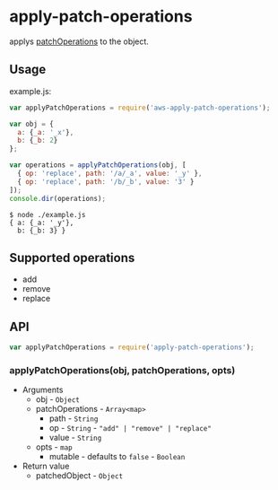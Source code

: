 # apply-patch-operations

applys [patchOperations](http://docs.aws.amazon.com/sdkforruby/api/Aws/APIGateway/Types/PatchOperation.html) to the object.

## Usage

example.js:

```javascript
var applyPatchOperations = require('aws-apply-patch-operations');

var obj = {
  a: {_a: '_x'},
  b: {_b: 2}
};

var operations = applyPatchOperations(obj, [
  { op: 'replace', path: '/a/_a', value: '_y' },
  { op: 'replace', path: '/b/_b', value: '3' }
]);
console.dir(operations);
```

```
$ node ./example.js
{ a: {_a: '_y'},
  b: {_b: 3} }
```

## Supported operations

- add
- remove
- replace

## API

```javascript
var applyPatchOperations = require('apply-patch-operations');
```

### applyPatchOperations(obj, patchOperations, opts)

- Arguments
  - obj - `Object`
  - patchOperations - `Array<map>`
    - path - `String`
    - op - `String` - `"add" | "remove" | "replace"`
    - value - `String`
  - opts - `map`
    - mutable - defaults to `false` - `Boolean`
- Return value
  - patchedObject - `Object`
